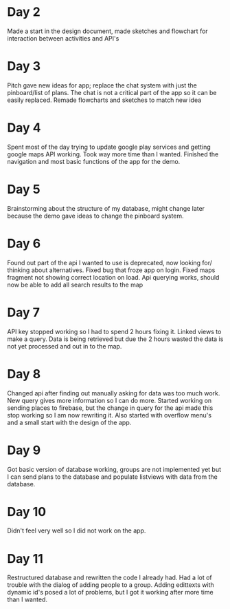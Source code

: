 # Day 2
Made a start in the design document, made sketches and flowchart for interaction between activities and API's

# Day 3
Pitch gave new ideas for app; replace the chat system with just the pinboard/list of plans. The chat is not a critical part of the app so it can be easily replaced. Remade flowcharts and sketches to match new idea

# Day 4
Spent most of the day trying to update google play services and getting google maps API working. Took way more time than I wanted. Finished the navigation and most basic functions of the app for the demo.

# Day 5
Brainstorming about the structure of my database, might change later because the demo gave ideas to change the pinboard system.

# Day 6
Found out part of the api I wanted to use is deprecated, now looking for/ thinking about alternatives. Fixed bug that froze app on login. Fixed maps fragment not showing correct location on load. Api querying works, should now be able to add all search results to the map

# Day 7
API key stopped working so I had to spend 2 hours fixing it. Linked views to make a query. Data is being retrieved but due the 2 hours wasted the data is not yet processed and out in to the map. 

# Day 8
Changed api after finding out manually asking for data was too much work. New query gives more information so I can do more. Started working on sending places to firebase, but the change in query for the api made this stop working so I am now rewriting it. Also started with overflow menu's and a small start with the design of the app.

# Day 9
Got basic version of database working, groups are not implemented yet but I can send plans to the database and populate listviews with data from the database. 

# Day 10
Didn't feel very well so I did not work on the app.

# Day 11
Restructured database and rewritten the code I already had. Had a lot of trouble with the dialog of adding people to a group. Adding edittexts with dynamic id's posed a lot of problems, but I got it working after more time than I wanted.
